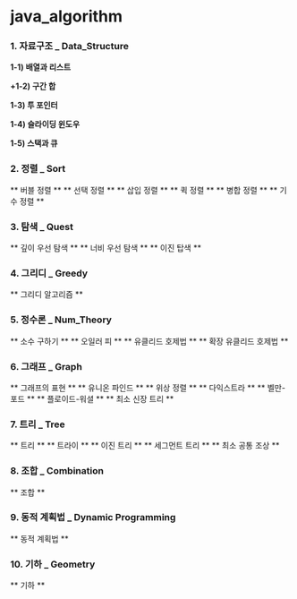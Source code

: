 # java_algorithm

### 1. 자료구조 _ Data_Structure
**1-1) 배열과 리스트**

**+1-2) 구간 합**

**1-3) 투 포인터**

**1-4) 슬라이딩 윈도우**

**1-5) 스택과 큐**


### 2. 정렬 _ Sort
** 버블 정렬 **
** 선택 정렬 **
** 삽입 정렬 **
** 퀵 정렬 **
** 병합 정렬 **
** 기수 정렬 **


### 3. 탐색 _ Quest
** 깊이 우선 탐색 **
** 너비 우선 탐색 **
** 이진 탑색 **


### 4. 그리디 _ Greedy
** 그리디 알고리즘 **


### 5. 정수론 _ Num_Theory
** 소수 구하기 **
** 오일러 피 **
** 유클리드 호제법 **
** 확장 유클리드 호제법 **


### 6. 그래프 _ Graph
** 그래프의 표현 **
** 유니온 파인드 **
** 위상 정렬 **
** 다익스트라 **
** 벨만-포드 **
** 플로이드-워셜 **
** 최소 신장 트리 **


### 7. 트리 _ Tree
** 트리 **
** 트라이 **
** 이진 트리 **
** 세그먼트 트리 **
** 최소 공통 조상 **


### 8. 조합 _ Combination
** 조합 **


### 9. 동적 계획법 _ Dynamic Programming
** 동적 계획법 **


### 10. 기하 _ Geometry
** 기하 **
